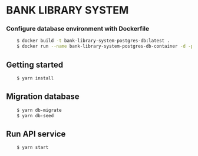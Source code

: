 # BANK LIBRARY SYSTEM

### Configure database environment with Dockerfile

```bash
    $ docker build -t bank-library-system-postgres-db:latest .
    $ docker run --name bank-library-system-postgres-db-container -d -p 5432:5432 bank-library-system-postgres-db:latest
```

## Getting started
```bash
    $ yarn install
```

## Migration database
```bash
    $ yarn db-migrate
    $ yarn db-seed
```

## Run API service
```bash
    $ yarn start
```

